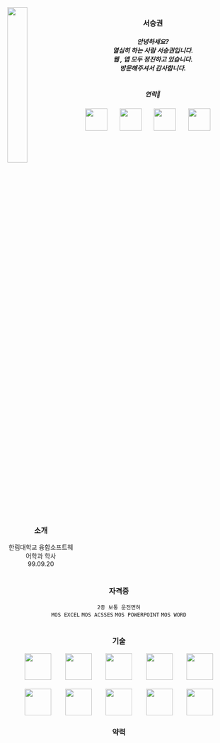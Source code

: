 
<img align="left" style="width:30%;" src="https://github.com/seoseuo/RESUME/assets/90320005/a81d8bd2-4060-4369-b717-5bae4ae5477c"/>

<div align="center">

### 서승권
##### 안녕하세요?<br>열심히 하는 사람 서승권입니다.<br>웹 , 앱 모두 정진하고 있습니다.<br>방문해주셔서 감사합니다.

#
##### 연락📨
<a href="https://chivalrous-saffron-326.notion.site/d75c5abeb41a46519151ae95681db854">
<img width="50px" src="https://github.com/seoseuo/RESUME/assets/90320005/fe0c86a7-51d5-4daa-9292-333de9b8668e"/></a>&nbsp&nbsp&nbsp&nbsp&nbsp&nbsp

<a href="https://chivalrous-saffron-326.notion.site/d75c5abeb41a46519151ae95681db854">
<img width="50px" src="https://github.com/seoseuo/RESUME/assets/90320005/967b43fe-60e1-4d9c-9e9b-e8b8237611b1"/></a>&nbsp&nbsp&nbsp&nbsp&nbsp&nbsp

<a href="https://chivalrous-saffron-326.notion.site/d75c5abeb41a46519151ae95681db854">
<img width="50px" src="https://github.com/seoseuo/RESUME/assets/90320005/31189883-10fb-4a82-8468-3d106b95ac6c"/></a>&nbsp&nbsp&nbsp&nbsp&nbsp&nbsp

<a href="https://chivalrous-saffron-326.notion.site/d75c5abeb41a46519151ae95681db854">
<img width="50px" src="https://github.com/seoseuo/RESUME/assets/90320005/18c31b1e-4b82-4451-bddc-583db96891e2"/></a>&nbsp&nbsp&nbsp&nbsp&nbsp&nbsp

</div>

<br><br>



<div align="center" style="width:30%;">

### 소개
한림대학교 융합소프트웨어학과 학사<br>
99.09.20
#
</div>


<div align="center">

### 자격증
`2종 보통 운전면허`<br>
`MOS EXCEL` `MOS ACSSES` `MOS POWERPOINT` `MOS WORD`
</div>

#

<div align="center">

### 기술

<img width="60px" src="https://github.com/seoseuo/RESUME/assets/90320005/0b919d64-ab69-4ea4-8819-ad7d1a3906c6"/>&nbsp;&nbsp;&nbsp;&nbsp;&nbsp;&nbsp;&nbsp;
<img width="60px" src="https://github.com/seoseuo/RESUME/assets/90320005/04b95260-83b0-4e96-bffd-6b47acc975d9"/>&nbsp;&nbsp;&nbsp;&nbsp;&nbsp;&nbsp;&nbsp;
<img width="60px" src="https://github.com/seoseuo/RESUME/assets/90320005/7a33b7d4-4e51-4f21-b489-c89210489800"/>&nbsp;&nbsp;&nbsp;&nbsp;&nbsp;&nbsp;&nbsp;
<img width="60px" src="https://github.com/seoseuo/RESUME/assets/90320005/999a1609-596a-4139-b7eb-97000ab405da"/>&nbsp;&nbsp;&nbsp;&nbsp;&nbsp;&nbsp;&nbsp;
<img width="60px" src="https://github.com/seoseuo/RESUME/assets/90320005/7052ccc3-069a-45c8-9154-69983de3378d"/>
<br><br>
<img width="60px" src="https://github.com/seoseuo/RESUME/assets/90320005/05a8c8f7-bd46-4163-8913-a9902d841528"/>&nbsp;&nbsp;&nbsp;&nbsp;&nbsp;&nbsp;&nbsp;
<img width="60px" src="https://github.com/seoseuo/RESUME/assets/90320005/aed48c2c-183d-47a1-85bf-defa3271faf8"/>&nbsp;&nbsp;&nbsp;&nbsp;&nbsp;&nbsp;&nbsp;
<img width="60px" src="https://github.com/seoseuo/RESUME/assets/90320005/9755c3cc-576c-4d90-8a1d-898fddeea75a"/>&nbsp;&nbsp;&nbsp;&nbsp;&nbsp;&nbsp;&nbsp;
<img width="60px" src="https://github.com/seoseuo/RESUME/assets/90320005/ed6107e5-323a-4754-9231-c8f9628832e6"/>&nbsp;&nbsp;&nbsp;&nbsp;&nbsp;&nbsp;&nbsp;
<img width="60px" src="https://github.com/seoseuo/RESUME/assets/90320005/47f65240-cc01-4e2d-8619-f3d05e94501b"/>
</div>

<div align="center">

### 약력

</div>
    
